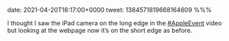 date: 2021-04-20T18:17:00+0000
tweet: 1384571819668164609
%%%

I thought I saw the iPad camera on the long edge in the [#AppleEvent](https://twitter.com/hashtag/AppleEvent) video but looking at the webpage now it’s on the short edge as before.
